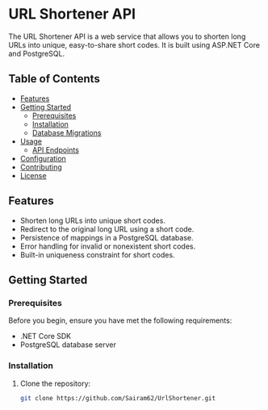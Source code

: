# URL Shortener API

The URL Shortener API is a web service that allows you to shorten long URLs into unique, easy-to-share short codes. It is built using ASP.NET Core and PostgreSQL.

## Table of Contents

- [Features](#features)
- [Getting Started](#getting-started)
  - [Prerequisites](#prerequisites)
  - [Installation](#installation)
  - [Database Migrations](#database-migrations)
- [Usage](#usage)
  - [API Endpoints](#api-endpoints)
- [Configuration](#configuration)
- [Contributing](#contributing)
- [License](#license)

## Features

- Shorten long URLs into unique short codes.
- Redirect to the original long URL using a short code.
- Persistence of mappings in a PostgreSQL database.
- Error handling for invalid or nonexistent short codes.
- Built-in uniqueness constraint for short codes.

## Getting Started

### Prerequisites

Before you begin, ensure you have met the following requirements:

- .NET Core SDK
- PostgreSQL database server

### Installation

1. Clone the repository:

   ```bash
   git clone https://github.com/Sairam62/UrlShortener.git
